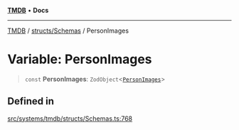 [**TMDB**](../../../README.md) • **Docs**

***

[TMDB](../../../README.md) / [structs/Schemas](../README.md) / PersonImages

# Variable: PersonImages

> `const` **PersonImages**: `ZodObject`\<[`PersonImages`](../type-aliases/PersonImages.md)\>

## Defined in

[src/systems/tmdb/structs/Schemas.ts:768](https://github.com/Norviah/media-hub/blob/e3dc67aa1738d9ad44e6a4419ef7e26de86e1452/src/systems/tmdb/structs/Schemas.ts#L768)

